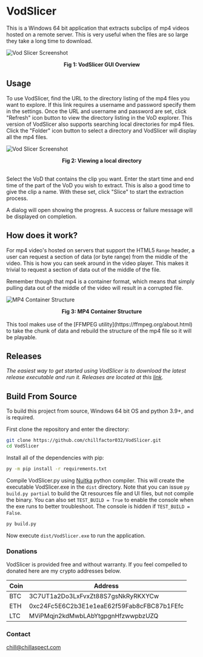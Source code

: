 # VodSlicer
This is a Windows 64 bit application that extracts subclips of mp4 videos hosted on a remote server. This is very useful when the files are so large they take a long time to download. 

![Vod Slicer Screenshot](https://chillaspect.com/images/vodslicer3.png "Vod Slicer")
<figcaption align = "center"><b>Fig 1: VodSlicer GUI Overview</b></figcaption>

## Usage

To use VodSlicer, find the URL to the directory listing of the mp4 files you want to explore. If this link requires a username and password specify them in the settings. Once the URL and username and password are set, click "Refresh" icon button to view the directory listing in the VoD explorer. 
This version of VodSlicer also supports searching local directories for mp4 files. Click the "Folder" icon button to select a directory and VodSlicer will display all the mp4 files.

![Vod Slicer Screenshot](https://chillaspect.com/images/vodslicer2.png "Vod Slicer")
<figcaption align = "center"><b>Fig 2: Viewing a local directory</b></figcaption>
<br>

Select the VoD that contains the clip you want. Enter the start time and end time of the part of the VoD you wish to extract. This is also a good time to give the clip a name. With these set, click "Slice" to start the extraction process.

A dialog will open showing the progress. A success or failure message will be displayed on completion. 

## How does it work?

For mp4 video's hosted on servers that support the HTML5 `Range` header, a user can request a section of data (or byte range) from the middle of the video. This is how you can seek around in the video player. This makes it trivial to request a section of data out of the middle of the file.

Remember though that mp4 is a container format, which means that simply pulling data out of the middle of the video will result in a corrupted file. 

![MP4 Container Structure](https://chillaspect.com/images/mp4_structure2.png "MP4 Container Structure")
<figcaption align = "center"><b>Fig 3: MP4 Container Structure</b></figcaption>
<br>
This tool makes use of the [FFMPEG utility](https://ffmpeg.org/about.html) to take the chunk of data and rebuild the structure of the mp4 file so it will be playable.

## Releases

_The easiest way to get started using VodSlicer is to download the latest release executable and run it. Releases are located at this [link](https://github.com/chillfactor032/VodSlicer/releases)._

## Build From Source

To build this project from source, Windows 64 bit OS and python 3.9+, and is required.

First clone the repository and enter the directory:

```bash
git clone https://github.com/chillfactor032/VodSlicer.git
cd VodSlicer
```

Install all of the dependencies with pip:

```bash
py -m pip install -r requirements.txt
```

Compile VodSlicer.py using [Nuitka](https://nuitka.net/) python compiler. This will create the executable VodSlicer.exe in the `dist` directory. Note that you can issue `py build.py partial` to build the Qt resources file and UI files, but not compile the binary. You can also set `TEST_BUILD = True` to enable the console when the exe runs to better troubleshoot. The console is hidden if `TEST_BUILD = False`.

```bash
py build.py
```

Now execute `dist/VodSlicer.exe` to run the application.

### Donations

VodSlicer is provided free and without warranty. If you feel compelled to donated here are my crypto addresses below.

Coin | Address
--- | ---
BTC | 3C7UT1a2Do3LxFvxZt88S7gsNkRyRKXYCw
ETH | 0xc24Fc5E6C2b3E1e1eaE62f59Fab8cFBC87b1FEfc
LTC | MViPMqjn2kdMwbLAbYtgpgnHfzwwpbzUZQ

### Contact

chill@chillaspect.com